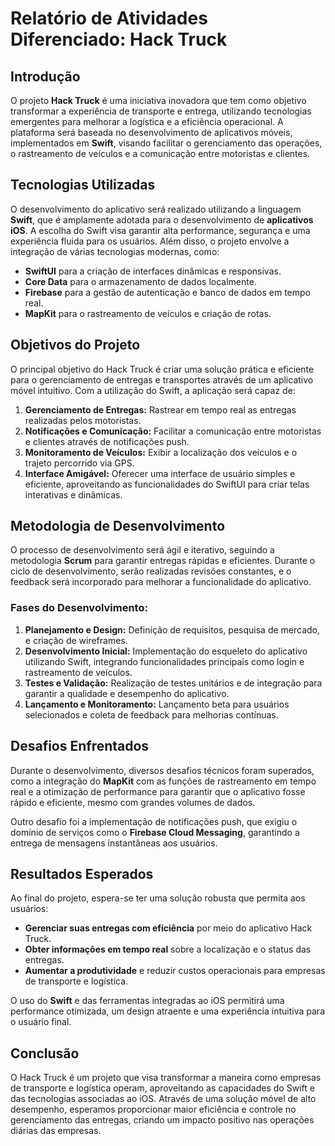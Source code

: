 # Relatório de Atividades Diferenciado: Hack Truck

## Introdução
O projeto **Hack Truck** é uma iniciativa inovadora que tem como objetivo transformar a experiência de transporte e entrega, utilizando tecnologias emergentes para melhorar a logística e a eficiência operacional. A plataforma será baseada no desenvolvimento de aplicativos móveis, implementados em **Swift**, visando facilitar o gerenciamento das operações, o rastreamento de veículos e a comunicação entre motoristas e clientes.

## Tecnologias Utilizadas
O desenvolvimento do aplicativo será realizado utilizando a linguagem **Swift**, que é amplamente adotada para o desenvolvimento de **aplicativos iOS**. A escolha do Swift visa garantir alta performance, segurança e uma experiência fluida para os usuários. Além disso, o projeto envolve a integração de várias tecnologias modernas, como:

- **SwiftUI** para a criação de interfaces dinâmicas e responsivas.
- **Core Data** para o armazenamento de dados localmente.
- **Firebase** para a gestão de autenticação e banco de dados em tempo real.
- **MapKit** para o rastreamento de veículos e criação de rotas.

## Objetivos do Projeto
O principal objetivo do Hack Truck é criar uma solução prática e eficiente para o gerenciamento de entregas e transportes através de um aplicativo móvel intuitivo. Com a utilização do Swift, a aplicação será capaz de:

1. **Gerenciamento de Entregas:** Rastrear em tempo real as entregas realizadas pelos motoristas.
2. **Notificações e Comunicação:** Facilitar a comunicação entre motoristas e clientes através de notificações push.
3. **Monitoramento de Veículos:** Exibir a localização dos veículos e o trajeto percorrido via GPS.
4. **Interface Amigável:** Oferecer uma interface de usuário simples e eficiente, aproveitando as funcionalidades do SwiftUI para criar telas interativas e dinâmicas.

## Metodologia de Desenvolvimento
O processo de desenvolvimento será ágil e iterativo, seguindo a metodologia **Scrum** para garantir entregas rápidas e eficientes. Durante o ciclo de desenvolvimento, serão realizadas revisões constantes, e o feedback será incorporado para melhorar a funcionalidade do aplicativo.

### Fases do Desenvolvimento:
1. **Planejamento e Design:** Definição de requisitos, pesquisa de mercado, e criação de wireframes.
2. **Desenvolvimento Inicial:** Implementação do esqueleto do aplicativo utilizando Swift, integrando funcionalidades principais como login e rastreamento de veículos.
3. **Testes e Validação:** Realização de testes unitários e de integração para garantir a qualidade e desempenho do aplicativo.
4. **Lançamento e Monitoramento:** Lançamento beta para usuários selecionados e coleta de feedback para melhorias contínuas.

## Desafios Enfrentados
Durante o desenvolvimento, diversos desafios técnicos foram superados, como a integração do **MapKit** com as funções de rastreamento em tempo real e a otimização de performance para garantir que o aplicativo fosse rápido e eficiente, mesmo com grandes volumes de dados.

Outro desafio foi a implementação de notificações push, que exigiu o domínio de serviços como o **Firebase Cloud Messaging**, garantindo a entrega de mensagens instantâneas aos usuários.

## Resultados Esperados
Ao final do projeto, espera-se ter uma solução robusta que permita aos usuários:

- **Gerenciar suas entregas com eficiência** por meio do aplicativo Hack Truck.
- **Obter informações em tempo real** sobre a localização e o status das entregas.
- **Aumentar a produtividade** e reduzir custos operacionais para empresas de transporte e logística.

O uso do **Swift** e das ferramentas integradas ao iOS permitirá uma performance otimizada, um design atraente e uma experiência intuitiva para o usuário final.

## Conclusão
O Hack Truck é um projeto que visa transformar a maneira como empresas de transporte e logística operam, aproveitando as capacidades do Swift e das tecnologias associadas ao iOS. Através de uma solução móvel de alto desempenho, esperamos proporcionar maior eficiência e controle no gerenciamento das entregas, criando um impacto positivo nas operações diárias das empresas.
